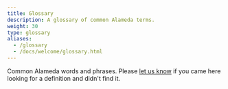 ```yaml
---
title: Glossary
description: A glossary of common Alameda terms.
weight: 30
type: glossary
aliases:
  - /glossary
  - /docs/welcome/glossary.html
---
```


Common Alameda words and phrases. Please [let us know](https://github.com/containers-ai/alameda.containers.ai/issues/new?title=Missing%20Glossary%20Entry) if you
came here looking for a definition and didn't find it.
